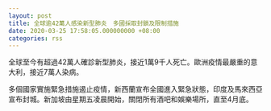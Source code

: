 ```yaml
---
layout: post
title: 全球逾42萬人感染新型肺炎　多國採取封鎖及限制措施
date: 2020-03-25 17:58:05.000000000 +08:00
categories: rss
---
```


全球至今有超過42萬人確診新型肺炎，接近1萬9千人死亡。歐洲疫情最嚴重的意大利，接近7萬人染病。

多個國家實施緊急措施遏止疫情，新西蘭宣布全國進入緊急狀態，印度及馬來西亞宣布封城。新加坡由星期五凌晨開始，關閉所有酒吧和娛樂場所，直至4月底。

 
